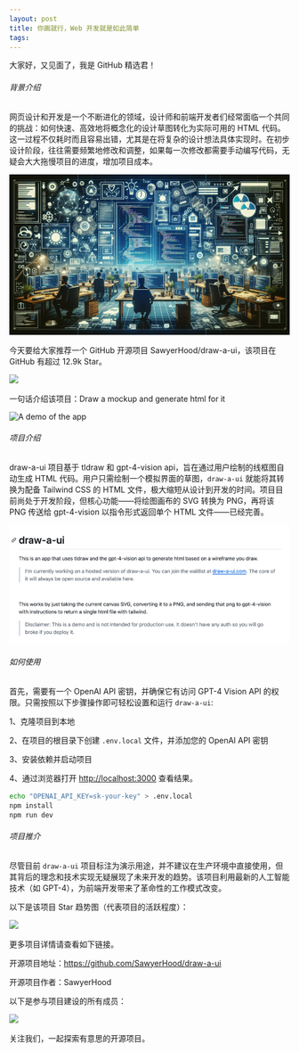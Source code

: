 ```yaml
---
layout: post
title: 你画就行，Web 开发就是如此简单
tags: 
---
```


大家好，又见面了，我是 GitHub 精选君！

###### 背景介绍

网页设计和开发是一个不断进化的领域，设计师和前端开发者们经常面临一个共同的挑战：如何快速、高效地将概念化的设计草图转化为实际可用的 HTML 代码。这一过程不仅耗时而且容易出错，尤其是在将复杂的设计想法具体实现时。在初步设计阶段，往往需要频繁地修改和调整，如果每一次修改都需要手动编写代码，无疑会大大拖慢项目的进度，增加项目成本。

![](https://raw.githubusercontent.com/ZhuPeng/pic/master/mac/compress_tmp-c3923a4aac1989a0f69ff35d2f3c79b1.png)

今天要给大家推荐一个 GitHub 开源项目 SawyerHood/draw-a-ui，该项目在 GitHub 有超过 12.9k Star。

![](https://stats.deeptrain.net/repo/SawyerHood/draw-a-ui/?theme=light)

一句话介绍该项目：Draw a mockup and generate html for it


![A demo of the app](https://raw.githubusercontent.com/SawyerHood/draw-a-ui/master/./demo.gif)


###### 项目介绍

draw-a-ui 项目基于 tldraw 和 gpt-4-vision api，旨在通过用户绘制的线框图自动生成 HTML 代码。用户只需绘制一个模拟界面的草图，`draw-a-ui` 就能将其转换为配备 Tailwind CSS 的 HTML 文件，极大缩短从设计到开发的时间。项目目前尚处于开发阶段，但核心功能——将绘图画布的 SVG 转换为 PNG，再将该 PNG 传送给 gpt-4-vision 以指令形式返回单个 HTML 文件——已经完善。

![](https://raw.githubusercontent.com/ZhuPeng/pic/master/images/compress_image-20240529230612265.png)

###### 如何使用

首先，需要有一个 OpenAI API 密钥，并确保它有访问 GPT-4 Vision API 的权限。只需按照以下步骤操作即可轻松设置和运行 `draw-a-ui`:

1、克隆项目到本地

2、在项目的根目录下创建 `.env.local` 文件，并添加您的 OpenAI API 密钥

3、安装依赖并启动项目

4、通过浏览器打开 [http://localhost:3000](http://localhost:3000) 查看结果。

```bash
echo "OPENAI_API_KEY=sk-your-key" > .env.local
npm install
npm run dev
```

###### 项目推介

尽管目前 `draw-a-ui` 项目标注为演示用途，并不建议在生产环境中直接使用，但其背后的理念和技术实现无疑展现了未来开发的趋势。该项目利用最新的人工智能技术（如 GPT-4），为前端开发带来了革命性的工作模式改变。

以下是该项目 Star 趋势图（代表项目的活跃程度）：

![](https://api.star-history.com/svg?repos=SawyerHood/draw-a-ui&type=Timeline)

更多项目详情请查看如下链接。

开源项目地址：https://github.com/SawyerHood/draw-a-ui 

开源项目作者：SawyerHood

以下是参与项目建设的所有成员：

![](https://contrib.rocks/image?repo=SawyerHood/draw-a-ui)

关注我们，一起探索有意思的开源项目。

